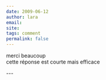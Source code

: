 ```yaml
---
date: 2009-06-12
author: lara
email: 
site: 
tags: comment
permalink: false
---
```


<p>merci beaucoup<br />
cette réponse est courte mais efficace</p>
---